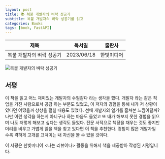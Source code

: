 ```yaml
---
layout: post
title: 📚 복붙 개발자의 벼락 성공기
subtitle: 복붙 개발자의 벼락 성공기를 읽고
categories: Books
tags: [book, FastAPI]
---
```


|      제목       |   독서일   |  출판사  |
| :-------------: | :--------: | :------: |
| 복붙 개발자의 벼락 성공기 | 2023/06/18 | 한빛미디어 |

![복붙 개발자의 벼락 성공기](/assets/images/posts/copy_paste_developer.heic)

## 서평

이 책을 읽고 어느 재미있는 개발자의 수필같다 라는 생각을 했다. 개발자 라는 같은 직업을 가진 사람으로서 공감 하는 부분도 있었고, 이 저자의 경험을 통해 내가 저 상황이였다면 어땠을까 상상을 펼칠 내용도 있었다. 선배 개발자의 일기를 훔쳐본 느낌이랄까? 나만 이런 생각을 하는게 아니구나 하는 마음도 들었고 또 내가 해보지 못한 경험을 읽으며 나도 저렇게 해보고 싶다는 생각도 들었다. 전문 서적으로 책장을 채우는 것도 좋지만 머리를 비우고 가볍게 읽을 책을 찾고 있다면 이 책을 추천한다. 경험이 많은 개발자일 수록 격하게 고개를 끄덕이는 내 자신을 볼 수 있을 것이다.

이 서평은 한빛미디어 <나는 리뷰어다> 활동을 위해서 책을 제공받아 작성된 서평입니다.
